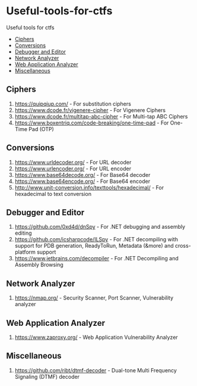 # Useful-tools-for-ctfs
Useful tools for ctfs

- [Ciphers](#ciphers)
- [Conversions](#conversions)
- [Debugger and Editor](#debugger-and-editor)
- [Network Analyzer](#network-analyzer)
- [Web Application Analyzer](#web-application-analyzer)
- [Miscellaneous](#miscellaneous)

## Ciphers
1. https://quipqiup.com/                                      - For substitution ciphers
2. https://www.dcode.fr/vigenere-cipher                       - For Vigenere Ciphers
3. https://www.dcode.fr/multitap-abc-cipher                   - For Multi-tap ABC Ciphers
4. https://www.boxentriq.com/code-breaking/one-time-pad       - For One-Time Pad (OTP)

## Conversions
1. https://www.urldecoder.org/                                - For URL decoder
2. https://www.urlencoder.org/                                - For URL encoder
3. https://www.base64decode.org/                              - For Base64 decoder
4. https://www.base64encode.org/                              - For Base64 encoder
5. http://www.unit-conversion.info/texttools/hexadecimal/     - For hexadecimal to text conversion

## Debugger and Editor
1. https://github.com/0xd4d/dnSpy                             - For .NET debugging and assembly editing
2. https://github.com/icsharpcode/ILSpy                       - For .NET decompiling with support for PDB generation, ReadyToRun, Metadata (&more) and cross-platform support
3. https://www.jetbrains.com/decompiler                       - For .NET Decompiling and Assembly Browsing

## Network Analyzer
1. https://nmap.org/                                          - Security Scanner, Port Scanner, Vulnerability analyzer

## Web Application Analyzer
1. https://www.zaproxy.org/                                   - Web Application Vulnerability Analyzer

## Miscellaneous
1. https://github.com/ribt/dtmf-decoder                       - Dual-tone Multi Frequency Signaling (DTMF) decoder
